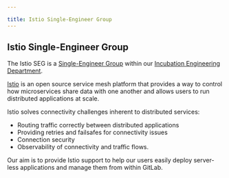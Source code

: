 ```yaml
---

title: Istio Single-Engineer Group
---
```








## Istio Single-Engineer Group

The Istio SEG is a [Single-Engineer Group](/handbook/company/structure/#single-engineer-groups) within our [Incubation Engineering Department](/handbook/engineering/development/incubation/).  

[Istio](https://istio.io/) is an open source service mesh platform that provides a way to control how microservices share data with one another and allows users to run distributed applications at scale.

Istio solves connectivity challenges inherent to distributed services:

* Routing traffic correctly between distributed applications
* Providing retries and failsafes for connectivity issues
* Connection security
* Observability of connectivity and traffic flows.

Our aim is to provide Istio support to help our users easily deploy server-less applications and manage them from within GitLab.
